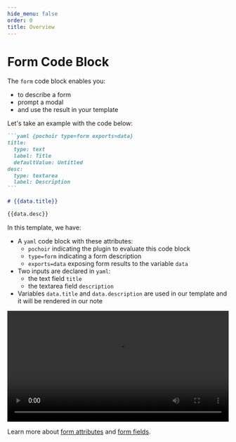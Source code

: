 ```yaml
---
hide_menu: false
order: 0
title: Overview
---
```

# Form Code Block

The `form` code block enables you:
- to describe a form
- prompt a modal
- and use the result in your template

Let's take an example with the code below:
````md
```yaml {pochoir type=form exports=data}
title:
  type: text
  label: Title
  defaultValue: Untitled
desc:
  type: textarea
  label: Description
```

# {{data.title}}

{{data.desc}}
````

In this template, we have:
- A `yaml` code block with these attributes:
  - `pochoir` indicating the plugin to evaluate this code block
  - `type=form` indicating a form description
  - `exports=data` exposing form results to the variable `data`
- Two inputs are declared in `yaml`:
  - the text field `title`
  - the textarea field `description`
- Variables `data.title` and `data.description` are used in our template and it will be rendered in our note

<video src="/assets/demo-form.mp4" autoplay controls loop style="width: 100%"></video>

Learn more about [form attributes](/form-code-block/form-attributes/) and [form fields](/form-code-block/form-fields/).
